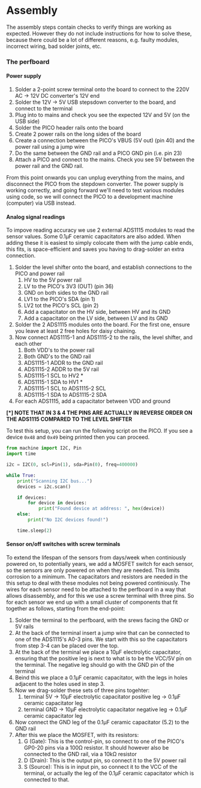 # Assembly

The assembly steps contain checks to verify things are working as expected. However they do not include instructions for how to solve these, because there could be a lot of different reasons, e.g. faulty modules, incorrect wiring, bad solder joints, etc.

### The perfboard

#### Power supply

1. Solder a 2-point screw terminal onto the board to connect to the 220V AC -> 12V DC converter's 12V end
2. Solder the 12V -> 5V USB stepsdown converter to the board, and connect to the terminal
3. Plug into to mains and check you see the expected 12V and 5V (on the USB side)
4. Solder the PICO header rails onto the board
5. Create 2 power rails on the long sides of the board
6. Create a connection between the PICO's VBUS (5V out) (pin 40) and the power rail using a jump wire
7. Do the same between the GND rail and a PICO GND pin (i.e. pin 23)
8. Attach a PICO and connect to the mains. Check you see 5V between the power rail and the GND rail.

From this point onwards you can unplug everything from the mains, and disconnect the PICO from the stepdown converter. The power supply is working correctly, and going forward we'll need to test various modules using code, so we will connect the PICO to a development machine (computer) via USB instead.

#### Analog signal readings

To impove reading accuracy we use 2 external ADS1115 modules to read the sensor values. Some 0.1μF ceramic capacitators are also added. When adding these it is easiest to simply colocate them with the jump cable ends, this fits, is space-efficient and saves you having to drag-solder an extra connection.

1. Solder the level shifter onto the board, and establish connections to the PICO and power rail
    1. HV to the 5V power rail
    2. LV to the PICO's 3V3 (OUT) (pin 36)
    3. GND on both sides to the GND rail
    4. LV1 to the PICO's SDA (pin 1)
    5. LV2 tot the PICO's SCL (pin 2)
    6. Add a capacitator on the HV side, between HV and its GND
    7. Add a capacitator on the LV side, between LV and its GND
2. Solder the 2 ADS1115 modules onto the board. For the first one, ensure you leave at least 2 free holes for daisy chaining.
3. Now connect ADS1115-1 and ADS1115-2 to the rails, the level shifter, and each other
    1. Both VDD's to the power rail
    2. Both GND's to the GND rail
    3. ADS1115-1 ADDR to the GND rail
    4. ADS1115-2 ADDR to the 5V rail
    3. ADS1115-1 SCL to HV2 *
    4. ADS1115-1 SDA to HV1 *
    5. ADS1115-1 SCL to ADS1115-2 SCL
    5. ADS1115-1 SDA to ADS1115-2 SDA
4. For each ADS1115, add a capacitator between VDD and ground

**[*] NOTE THAT IN 3 & 4 THE PINS ARE ACTUALLY IN REVERSE ORDER ON THE ADS1115 COMPARED TO THE LEVEL SHIFTER**

To test this setup, you can run the following script on the PICO. If you see a device `0x48` and `0x49` being printed then you can proceed.

```python
from machine import I2C, Pin
import time

i2c = I2C(0, scl=Pin(1), sda=Pin(0), freq=400000)

while True:
    print("Scanning I2C bus...")
    devices = i2c.scan()

    if devices:
        for device in devices:
            print("Found device at address: ", hex(device))
    else:
        print("No I2C devices found!")

    time.sleep(2)
```

#### Sensor on/off switches with screw terminals

To extend the lifespan of the sensors from days/week when continiously powered on, to potentially years, we add a MOSFET switch for each sensor, so the sensors are only powered on when they are needed. This limits corrosion to a minimum. The capacitators and resistors are needed in the this setup to deal with these modules not being powered continiously. The wires for each sensor need to be attached to the perfboard in a way that allows disassembly, and for this we use a screw terminal with three pins. So for each sensor we end up with a small cluster of components that fit together as follows, starting from the end-point:
1. Solder the terminal to the perfboard, with the srews facing the GND or 5V rails
2. At the back of the terminal insert a jump wire that can be connected to one of the ADS1115's A0-3 pins. We start with this so the capacitators from step 3-4 can be placed over the top.
3. At the back of the terminal we place a 10μF electrolytic capacitator, ensuring that the positive leg is next to what is to be the VCC/5V pin on the terminal. The negative leg should go with the GND pin of the terminal
4. Beind this we place a 0.1μF ceramic capacitator, with the legs in holes adjacent to the holes used in step 3.
5. Now we drag-solder these sets of three pins togehter:
     1. terminal 5V -> 10μF electrolytic capacitator positive leg -> 0.1μF ceramic capacitator leg
     2. terminal GND -> 10μF electrolytic capacitator negative leg -> 0.1μF ceramic capacitator leg
6. Now connect the GND leg of the 0.1μF ceramic capacitator (5.2) to the GND rail
6. After this we place the MOSFET, with its resistors:
    1. G (Gate): This is the control-pin, so connect to one of the PICO's GP0-20 pins via a 100Ω resistor. It should however also be connected to the GND rail, via a 10kΩ resistor
    2. D (Drain): This is the output pin, so connect it to the 5V power rail
    3. S (Source): This is in input pin, so connect it to the VCC of the terminal, or actually the leg of the 0.1μF ceramic capacitator which is connected to that.
